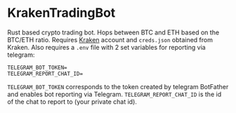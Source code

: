# KrakenTradingBot
Rust based crypto trading bot. Hops between BTC and ETH based on the BTC/ETH ratio. Requires [Kraken](kraken.com) account and `creds.json` obtained from Kraken. Also requires a `.env` file with 2 set variables for reporting via telegram:
```
TELEGRAM_BOT_TOKEN=
TELEGRAM_REPORT_CHAT_ID=
```

`TELEGRAM_BOT_TOKEN` corresponds to the token created by telegram BotFather and enables bot reporting via Telegram. `TELEGRAM_REPORT_CHAT_ID` is the id of the chat to report to (your private chat id). 
